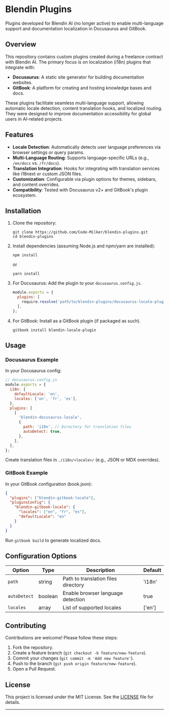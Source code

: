 # Blendin Plugins

Plugins developed for Blendin AI (no longer active) to enable multi-language support and documentation localization in Docusaurus and GitBook.

## Overview

This repository contains custom plugins created during a freelance contract with Blendin AI. The primary focus is on localization (i18n) plugins that integrate with:

- **Docusaurus**: A static site generator for building documentation websites.
- **GitBook**: A platform for creating and hosting knowledge bases and docs.

These plugins facilitate seamless multi-language support, allowing automatic locale detection, content translation hooks, and localized routing. They were designed to improve documentation accessibility for global users in AI-related projects.

## Features

- **Locale Detection**: Automatically detects user language preferences via browser settings or query params.
- **Multi-Language Routing**: Supports language-specific URLs (e.g., `/en/docs` vs. `/fr/docs`).
- **Translation Integration**: Hooks for integrating with translation services like i18next or custom JSON files.
- **Customization**: Configurable via plugin options for themes, sidebars, and content overrides.
- **Compatibility**: Tested with Docusaurus v2+ and GitBook's plugin ecosystem.

## Installation

1. Clone the repository:
   ```
   git clone https://github.com/Code-Milker/blendin-plugins.git
   cd blendin-plugins
   ```

2. Install dependencies (assuming Node.js and npm/yarn are installed):
   ```
   npm install
   ```
   or
   ```
   yarn install
   ```

3. For Docusaurus: Add the plugin to your `docusaurus.config.js`.
   ```js
   module.exports = {
     plugins: [
       require.resolve('path/to/blendin-plugins/docusaurus-locale-plugin'),
     ],
   };
   ```

4. For GitBook: Install as a GitBook plugin (if packaged as such).
   ```
   gitbook install blendin-locale-plugin
   ```

## Usage

### Docusaurus Example

In your Docusaurus config:

```js
// docusaurus.config.js
module.exports = {
  i18n: {
    defaultLocale: 'en',
    locales: ['en', 'fr', 'es'],
  },
  plugins: [
    [
      'blendin-docusaurus-locale',
      {
        path: 'i18n', // Directory for translation files
        autoDetect: true,
      },
    ],
  ],
};
```

Create translation files in `./i18n/<locale>/` (e.g., JSON or MDX overrides).

### GitBook Example

In your GitBook configuration (book.json):

```json
{
  "plugins": ["blendin-gitbook-locale"],
  "pluginsConfig": {
    "blendin-gitbook-locale": {
      "locales": ["en", "fr", "es"],
      "defaultLocale": "en"
    }
  }
}
```

Run `gitbook build` to generate localized docs.

## Configuration Options

| Option        | Type    | Description                          | Default |
|---------------|---------|--------------------------------------|---------|
| `path`       | string | Path to translation files directory | 'i18n' |
| `autoDetect` | boolean| Enable browser language detection   | true   |
| `locales`    | array  | List of supported locales           | ['en'] |

## Contributing

Contributions are welcome! Please follow these steps:

1. Fork the repository.
2. Create a feature branch (`git checkout -b feature/new-feature`).
3. Commit your changes (`git commit -m 'Add new feature'`).
4. Push to the branch (`git push origin feature/new-feature`).
5. Open a Pull Request.

## License

This project is licensed under the MIT License. See the [LICENSE](LICENSE) file for details.

---

